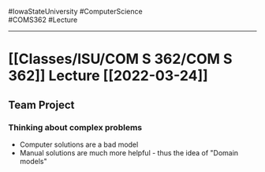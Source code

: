 #IowaStateUniversity
#ComputerScience  
#COMS362
#Lecture

---

# [[Classes/ISU/COM S 362/COM S 362]] Lecture [[2022-03-24]]

## Team Project 

### Thinking about complex problems 

- Computer solutions are a bad model 
- Manual solutions are much more helpful - thus the idea of "Domain models"

